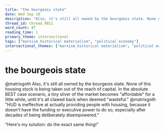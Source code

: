 ```yaml
---
title: "the bourgeois state"
date: Wed Sep 18
description: "Also, it's still all owned by the bourgeois state. None of this housing stock is being taken out of the reach of capital."
thread_id: thread_0011
word_count: 87
reading_time: 1
primary_theme: intersectional
tags: ["marxism_historical materialism", "political economy"]
intersectional_themes: ["marxism_historical materialism", "political economy"]
---
```


# the bourgeois state

@matrixgoth Also, it's still all owned by the bourgeois state. None of this housing stock is being taken out of the reach of capital. In the absolute BEST case scenario, a tiny sliver of the market becomes "affordable" for a little while, until it's all clawed back when deemed "wasteful." @matrixgoth "HUD is ineffective at actually providing people with housing, because it doesn't have the funding or executive power to do so, especially after decades of being deliberately disempowered."

"Here's my solution: do the exact same thing!"